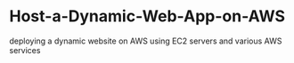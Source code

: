 # Host-a-Dynamic-Web-App-on-AWS
deploying a dynamic website on AWS using EC2 servers and various AWS services
